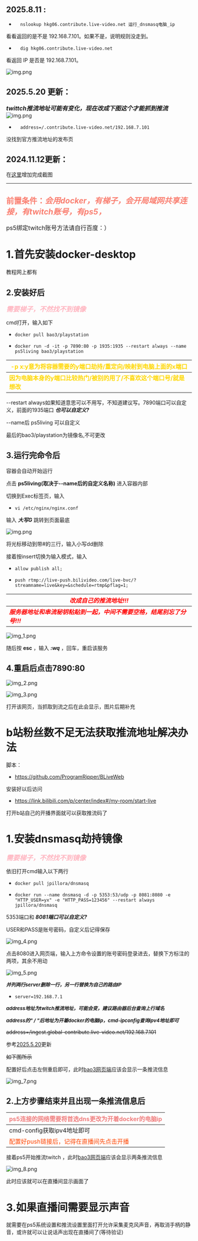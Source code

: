 ## 2025.8.11 :

-       nslookup hkg06.contribute.live-video.net 运行_dnsmasq电脑_ip
看看返回的是不是 192.168.7.101。如果不是，说明规则没走到。

-       dig hkg06.contribute.live-video.net
看返回 IP 是否是 192.168.7.101。

![img.png](./img/img_9.png)

## 2025.5.20 更新：
<font size=3>**_twittch推流地址可能有变化，现在改成下图这个才能抓到推流_**</font>
![img.png](./img/123.png)

-       address=/.contribute.live-video.net/192.168.7.101

没找到官方推流地址的发布页

## 2024.11.12更新：

在[这里](#2上方步骤结束并且出现一条推流信息后)增加完成截图

---

## <font color=#FA8072>前置条件：_会用docker，有梯子，会开局域网共享连接，有twitch账号，有ps5，_</font>
<font size=3>ps5绑定twitch账号方法请自行百度：）</font>

# 1.首先安装docker-desktop
教程网上都有

## 2.安装好后
<font color=#FFB6C1 size=4>**_需要梯子，不然找不到镜像_**</font>

cmd打开，输入如下

-     docker pull bao3/playstation

-     docker run -d -it -p 7890:80 -p 1935:1935 --restart always --name ps5living bao3/playstation

| <font color=#FFD700 size=3>**-p x:y意为将容器需要的y端口劫持/重定向/映射到电脑上面的x端口**</font> |
|---------------------------------------------------------------------------|
| <font color=#FFD700 size=3>**因为电脑本身的y端口比较热门/被别的用了/不喜欢这个端口号/就是想改**</font>  |

--restart always如果知道意思可以不用写，不知道建议写。7890端口可以自定义，前面的1935端口  **_也可以自定义?_**

--name后 ps5living 可以自定义

最后的bao3/playstation为镜像名,不可更改

## 3.运行完命令后
容器会自动开始运行

点击 **ps5living(取决于--name后的自定义名称)** 进入容器内部

切换到Exec标签页，输入

-     vi /etc/nginx/nginx.conf

输入 **_大写G_** 跳转到页面最底

![img.png](./img/img.png)

将光标移动到带#的三行，输入小写dd删除

接着按insert切换为输入模式，输入

-     allow publish all;

-     push rtmp://live-push.bilivideo.com/live-bvc/?streamname=live&key=&schedule=rtmp&pflag=1;

| <font color=red size=3>**_改成自己的推流地址!!!_**</font>|
|-----------------------------------------------------------------------|
| <font color=red size=3>**_服务器地址和串流秘钥粘贴到一起，中间不需要空格，结尾别忘了分号!!!_**</font>|

![img_1.png](./img/img_1.png)

随后按 **esc** ，输入 **_:wq_** ，回车，重启该服务

## 4.重启后点击7890:80

![img_2.png](./img/img_2.png)

![img_3.png](./img/img_3.png)

打开该网页，当抓取到流之后在此会显示，图片后期补充

# b站粉丝数不足无法获取推流地址解决办法
脚本：

- https://github.com/ProgramRipper/BLiveWeb

安装好以后访问

- https://link.bilibili.com/p/center/index#/my-room/start-live

打开b站自己的开播界面就可以获取推流码了

# 1.安装dnsmasq劫持镜像
<font color=#FFB6C1 size=4>**_需要梯子，不然找不到镜像_**</font>

依旧打开cmd输入以下两行

-     docker pull jpillora/dnsmasq

-     docker run --name dnsmasq -d -p 5353:53/udp -p 8081:8080 -e "HTTP_USER=yx" -e "HTTP_PASS=123456" --restart always jpillora/dnsmasq

5353端口和 **_8081端口可以自定义?_**

USER和PASS是账号密码，自定义后记得保存

![img_4.png](./img/img_4.png)

点击8080进入网页端，输入上方命令设置的账号密码登录进去，替换下方标注的两项，其余不用动

![img_5.png](./img/img_5.png)

<font size=2>**_并列两行server删除一行，另一行替换为自己的路由IP_**</font>

-     server=192.168.7.1

<font size=2>**_address地址为twitch推流地址，可能会变，建议路由器后台查询上行域名_**</font>

<font size=2>**_address的" / "后地址为开着docker的电脑ip，cmd-ipconfig查询ipv4地址即可_**</font>

~~address=/ingest.global-contribute.live-video.net/192.168.7.101~~

参考[2025.5.20](#2025520-更新)更新

~~如下图所示~~

配置好后点击左侧重启即可，此时[bao3网页端](#4重启后点击789080)应该会显示一条推流信息

![img_7.png](./img/img_7.png)

## 2.上方步骤结束并且出现一条推流信息后

| <font size=3 color=#F08080>ps5连接的网络需要将首选dns更改为开着docker的电脑ip</font> |
|--------------------------------------------------------------------|
|cmd-config获取ipv4地址即可|
|<font size=3 color=	#FF4500>配置好push链接后，记得在直播间先点击开播</font>|

接着ps5开始推流twitch ，此时[bao3网页端](#4重启后点击789080)应该会显示两条推流信息

![img_8.png](./img/img_8.png)

此时应该就可以在直播间显示画面了

# 3.如果直播间需要显示声音
就需要在ps5系统设置和推流设置里面打开允许采集麦克风声音，再取消手柄的静音，或许就可以让说话声出现在直播间了(等待验证)